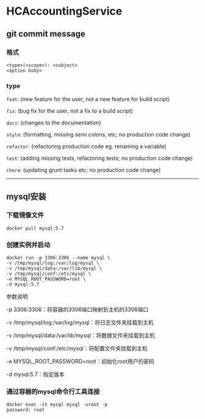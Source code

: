 # HCAccountingService

## git commit message
### 格式
```
<type>(<scope>): <subject>
<option body>
```
### type
`feat`: (new feature for the user, not a new feature for build script)

`fix`: (bug fix for the user, not a fix to a build script)

`docs`: (changes to the documentation)

`style`: (formatting, missing semi colons, etc; no production code change)

`refactor`: (refactoring production code eg. renaming a variable)

`test`: (adding missing tests, refactoring tests; no production code change)

`chore`: (updating grunt tasks etc; no production code change)

------

## mysql安装

### 下载镜像文件

```
docker pull mysql:5.7
```

### 创建实例并启动

```
docker run -p 3306:3306 --name mysql \
-v /tmp/mysql/log:/var/log/mysql \
-v /tmp/mysql/data:/var/lib/mysql \
-v /tmp/mysql/conf:/etc/mysql \
-e MYSQL_ROOT_PASSWORD=root \
-d mysql:5.7
```

参数说明

-p 3306:3306：将容器的3306端口映射到主机的3306端口

-v /tmp/mysql/log:/var/log/mysql：将日志文件夹挂载到主机

-v /tmp/mysql/data:/var/lib/mysql：将数据文件夹挂载到主机

-v /tmp/mysql/conf:/etc/mysql：将配置文件夹挂载到主机

-e MYSQL_ROOT_PASSWORD=root：初始化root用户的密码

-d mysql:5.7：指定版本

### 通过容器的mysql命令行工具连接

```
docker exec -it mysql mysql -uroot -p
password: root
```

